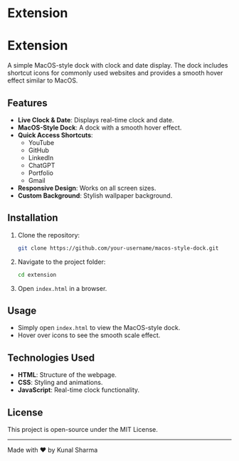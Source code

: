 # Extension

# Extension

A simple MacOS-style dock with clock and date display. The dock includes shortcut icons for commonly used websites and provides a smooth hover effect similar to MacOS.

## Features
- **Live Clock & Date**: Displays real-time clock and date.
- **MacOS-Style Dock**: A dock with a smooth hover effect.
- **Quick Access Shortcuts**:
  - YouTube
  - GitHub
  - LinkedIn
  - ChatGPT
  - Portfolio
  - Gmail
- **Responsive Design**: Works on all screen sizes.
- **Custom Background**: Stylish wallpaper background.

## Installation
1. Clone the repository:
   ```bash
   git clone https://github.com/your-username/macos-style-dock.git
   ```
2. Navigate to the project folder:
   ```bash
   cd extension
   ```
3. Open `index.html` in a browser.

## Usage
- Simply open `index.html` to view the MacOS-style dock.
- Hover over icons to see the smooth scale effect.

## Technologies Used
- **HTML**: Structure of the webpage.
- **CSS**: Styling and animations.
- **JavaScript**: Real-time clock functionality.


## License
This project is open-source under the MIT License.

---
Made with ❤️ by Kunal Sharma
